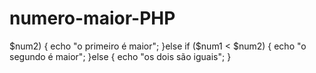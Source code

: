 # numero-maior-PHP

<?php

echo "digite o primeiro numero:"; 
$num1 = (float) readline();

echo "digite o segundo numero:";
$num2 = (float) readline();

if ($num1 > $num2) {
    echo "o primeiro é maior";


}else if ($num1 < $num2) {
    echo "o segundo é maior";
}else {
    echo "os dois são iguais";
}

